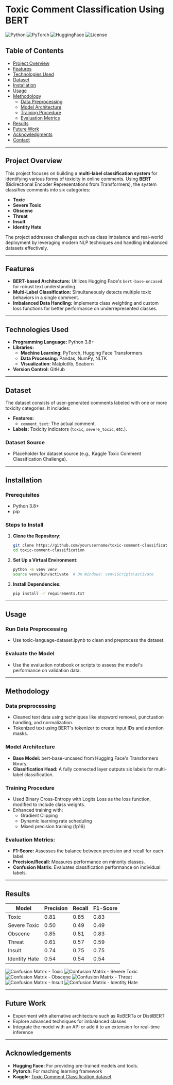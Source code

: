 # Toxic Comment Classification Using BERT

![Python](https://img.shields.io/badge/Python-3.8%2B-blue)
![PyTorch](https://img.shields.io/badge/PyTorch-1.7.1-orange)
![HuggingFace](https://img.shields.io/badge/HuggingFace-Transformers-brightgreen)
![License](https://img.shields.io/badge/License-MIT-green)

## Table of Contents

- [Project Overview](#project-overview)
- [Features](#features)
- [Technologies Used](#technologies-used)
- [Dataset](#dataset)
- [Installation](#installation)
- [Usage](#usage)
- [Methodology](#methodology)
  - [Data Preprocessing](#data-preprocessing)
  - [Model Architecture](#model-architecture)
  - [Training Procedure](#training-procedure)
  - [Evaluation Metrics](#evaluation-metrics)
- [Results](#results)
- [Future Work](#future-work)
- [Acknowledgments](#acknowledgments)
- [Contact](#contact)

---

## Project Overview

This project focuses on building a **multi-label classification system** for identifying various forms of toxicity in online comments. Using **BERT** (Bidirectional Encoder Representations from Transformers), the system classifies comments into six categories:
- **Toxic**
- **Severe Toxic**
- **Obscene**
- **Threat**
- **Insult**
- **Identity Hate**

The project addresses challenges such as class imbalance and real-world deployment by leveraging modern NLP techniques and handling imbalanced datasets effectively.

---

## Features

- **BERT-based Architecture:** Utilizes Hugging Face's `bert-base-uncased` for robust text understanding.
- **Multi-Label Classification:** Simultaneously detects multiple toxic behaviors in a single comment.
- **Imbalanced Data Handling:** Implements class weighting and custom loss functions for better performance on underrepresented classes.

---

## Technologies Used

- **Programming Language:** Python 3.8+
- **Libraries:**
  - **Machine Learning:** PyTorch, Hugging Face Transformers
  - **Data Processing:** Pandas, NumPy, NLTK
  - **Visualization:** Matplotlib, Seaborn
- **Version Control:** GitHub

---

## Dataset

The dataset consists of user-generated comments labeled with one or more toxicity categories. It includes:
- **Features:**
  - `comment_text`: The actual comment.
- **Labels:** Toxicity indicators (`toxic`, `severe_toxic`, etc.).

### Dataset Source
- Placeholder for dataset source (e.g., Kaggle Toxic Comment Classification Challenge).

---

## Installation

### Prerequisites
- Python 3.8+
- pip

### Steps to Install

1. **Clone the Repository:**
   ```bash
   git clone https://github.com/yourusername/toxic-comment-classification.git
   cd toxic-comment-classification
   ```
2. **Set Up a Virtual Environment:**
   ```bash
   python -m venv venv
   source venv/bin/activate  # On Windows: venv\Scripts\activate
   ```
3. **Install Dependencies:**
   ```bash
   pip install -r requirements.txt
   ```
   
---

## Usage

### Run Data Preprocessing
- Use toxic-language-dataset.ipynb to clean and preprocess the dataset.

### Evaluate the Model
- Use the evaluation notebook or scripts to assess the model's performance on validation data.

---

## Methodology

### Data preprocessing
- Cleaned text data using techniques like stopword removal, punctuation handling, and normalization.
- Tokenized text using BERT's tokenizer to create input IDs and attention masks.

### Model Architecture
- **Base Model:** bert-base-uncased from Hugging Face's Transformers library.
- **Classification Head:** A fully connected layer outputs six labels for multi-label classification.

### Training Procedure
- Used Binary Cross-Entropy with Logits Loss as the loss function, modified to include class weights.
- Enhanced training with:
    - Gradient Clipping
    - Dynamic learning rate scheduling
    - Mixed precision training (fp16)

### Evaluation Metrics:
- **F1-Score:** Assesses the balance between precision and recall for each label.
- **Precision/Recall:** Measures performance on minority classes.
- **Confusion Matrix:** Evaluates classification performance on individual labels.

---

## Results
| Model          | Precision | Recall | F1-Score |
|----------------|-----------|--------|----------|
| Toxic          | 0.81      | 0.85   | 0.83     |
| Severe Toxic   | 0.50      | 0.49   | 0.49     |
| Obscene        | 0.85      | 0.81   | 0.83     |
| Threat         | 0.61      | 0.57   | 0.59     |
| Insult         | 0.74      | 0.75   | 0.75     |
| Identity Hate  | 0.54      | 0.54   | 0.54     |

![Confusion Matrix - Toxic](./image_results/to.png)
![Confusion Matrix - Severe Toxic](./image_results/st.png)
![Confusion Matrix - Obscene](./image_results/os.png)
![Confusion Matrix - Threat](./image_results/th.png)
![Confusion Matrix - Insult](./image_results/is.png)
![Confusion Matrix - Identity Hate](./image_results/ih.png)


---

## Future Work
- Experiment with alternative architecture such as RoBERTa or DistilBERT
- Explore advanced techniques for imbalanced classes
- Integrate the model with an API or add it to an extension for real-time inference

---

## Acknowledgements

- **Hugging Face:** For providing pre-trained models and tools.
- **Pytorch:** For maching learning framework
- **Kaggle:** [Toxic Comment Classification dataset](https://www.kaggle.com/competitions/jigsaw-toxic-comment-classification-challenge/data)
